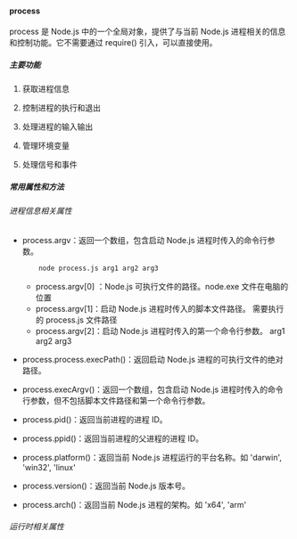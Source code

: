 #### process

process 是 Node.js 中的一个全局对象，提供了与当前 Node.js 进程相关的信息和控制功能。它不需要通过 require() 引入，可以直接使用。

##### 主要功能

1.  获取进程信息

2.  控制进程的执行和退出

3.  处理进程的输入输出

4.  管理环境变量

5.  处理信号和事件

##### 常用属性和方法

###### 进程信息相关属性

- process.argv：返回一个数组，包含启动 Node.js 进程时传入的命令行参数。

  ```bash
      node process.js arg1 arg2 arg3
  ```

  - process.argv[0] ：Node.js 可执行文件的路径。node.exe 文件在电脑的位置
  - process.argv[1]：启动 Node.js 进程时传入的脚本文件路径。 需要执行的 process.js 文件路径
  - process.argv[2]：启动 Node.js 进程时传入的第一个命令行参数。 arg1 arg2 arg3

- process.process.execPath()：返回启动 Node.js 进程的可执行文件的绝对路径。

- process.execArgv()：返回一个数组，包含启动 Node.js 进程时传入的命令行参数，但不包括脚本文件路径和第一个命令行参数。

- process.pid()：返回当前进程的进程 ID。

- process.ppid()：返回当前进程的父进程的进程 ID。

- process.platform()：返回当前 Node.js 进程运行的平台名称。如 'darwin', 'win32', 'linux'

- process.version()：返回当前 Node.js 版本号。

- process.arch()：返回当前 Node.js 进程的架构。如 'x64', 'arm'

###### 运行时相关属性
